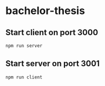# bachelor-thesis

## Start client on port 3000

`npm run server`

## Start server on port 3001

`npm run client`